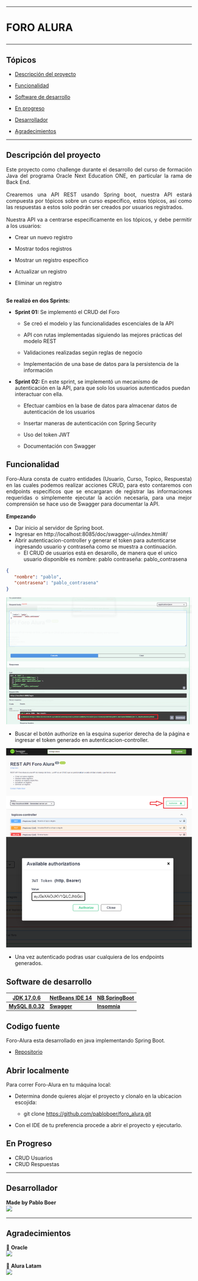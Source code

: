 
---

   <h1>
      <p align="left">FORO ALURA</p>
   </h1>

---

## Tópicos

- [Descripción del proyecto](#descripción-del-proyecto)

- [Funcionalidad](#funcionalidad)

- [Software de desarrollo](#software-de-desarrollo)

- [En progreso](#en-progreso)

- [Desarrollador](#desarrollador)

- [Agradecimientos](#agradecimientos)

---

## Descripción del proyecto

<p align="justify">
Este proyecto como challenge durante el desarrollo del curso de formación Java del programa Oracle Next Education ONE, en particular la rama de Back End.
<br>
<br>
Crearemos una API REST usando Spring boot, nuestra API estará compuesta por tópicos sobre un curso específico, estos tópicos, así como las respuestas a estos solo podrán ser creados por usuarios registrados.
<br>
<br>
Nuestra API va a centrarse específicamente en los tópicos, y debe permitir a los usuarios:
   
   -  Crear un nuevo registro
   
   -  Mostrar todos registros
   
   -  Mostrar un registro específico
   
   -  Actualizar un registro
   
   -  Eliminar un registro
   
<br>
   <strong>Se realizó en dos Sprints:</strong>
   
   - <strong>Sprint 01:</strong> Se implementó el CRUD del Foro
   
      - Se creó el modelo y las funcionalidades escenciales de la API
   
      - API con rutas implementadas siguiendo las mejores prácticas del modelo REST
   
      - Validaciones realizadas según reglas de negocio   
   
      - Implementación de una base de datos para la persistencia de la información
   
   
   - <strong>Sprint 02:</strong> En este sprint, se implementó un mecanismo de autenticación en la API, para que solo los usuarios autenticados puedan interactuar con ella.
   
      -  Efectuar cambios en la base de datos para almacenar datos de autenticación de los usuarios
   
      -  Insertar maneras de autenticación con Spring Security
   
      -  Uso del token JWT
   
      -  Documentación con Swagger
       

</p>

## Funcionalidad

<p align="justify"> Foro-Alura consta de cuatro entidades (Usuario, Curso, Topico, Respuesta) en las cuales podemos realizar acciones CRUD, para esto contaremos con endpoints específicos que se encargaran de registrar las informaciones requeridas o simplemente ejecutar la acción necesaria, para una mejor comprensión se hace uso de Swagger para documentar la API.
<br>
<br>
<strong>Empezando</strong>

* Dar inicio al servidor de Spring boot.
* Ingresar en http://localhost:8085/doc/swagger-ui/index.html#/
* Abrir autenticacion-controller y generar el token para autenticarse ingresando usuario y contraseña como se muestra a continuación.
  * El CRUD de usuarios está en desarollo, de manera que el unico usuario disponible es nombre: pablo  contraseña: pablo_contrasena 
```json
{
   "nombre": "pablo",
   "contrasena": "pablo_contrasena"
}
```
<div align="center">
<img src="./api/resources/readme/token-generado.png" alt="Token generado"/>
</div>

* Buscar el botón authorize en la esquina superior derecha de la página e ingresar el token generado en autenticacion-controller.
 <div align="center">
  <img src="./api/resources/readme/autorization_swagger.png" alt="Authorization button" />
  </div>
 <div align="center">
  <img src="./api/resources/readme/available_authorizations.png" alt="Authorization panel" />
</div>

*  Una vez autenticado podras usar cualquiera de los endpoints generados.
</p>

## Software de desarrollo

   |<a href="https://www.java.com" target="_blank"> <strong>JDK 17.0.6</strong></a>|<a href="https://netbeans.apache.org/" target="_blank"> <strong>NetBeans IDE 14</strong></a>|<a href="https://plugins.netbeans.apache.org/catalogue/?id=4" target="_blank"><strong>NB SpringBoot</strong></a>|
   |------|------|------|
   |<a href="https://www.mysql.com/" target="_blank"><strong>MySQL 8.0.32</strong></a>|<a href="https://swagger.io/" target="_blank"><strong>Swagger</strong></a>|<a href="https://insomnia.rest/" target="_blank"> <strong>Insomnia</strong></a>|

## Codigo fuente

   Foro-Alura esta desarrollado en java implementando Spring Boot.

   * [Repositorio](https://github.com/pabloboer/foro_alura)

## Abrir localmente

Para correr Foro-Alura en tu máquina local:

* Determina donde quieres alojar el proyecto y clonalo en la ubicacion escojida:
   * git clone https://github.com/pabloboer/foro_alura.git

* Con el IDE de tu preferencia procede a abrir el proyecto y ejecutarlo.


## En Progreso
* CRUD Usuarios
* CRUD Respuestas

---
## Desarrollador
<strong>Made by Pablo Boer</strong></br>
<a href="https://www.linkedin.com/in/pablo-boer-1616735a/" target="_blank">
<img src="https://img.shields.io/badge/-LinkedIn-%230077B5?style=for-the-badge&logo=linkedin&logoColor=white" target="_blank"></a>

---

## Agradecimientos

🧡 <strong>Oracle</strong></br>
<a href="https://www.linkedin.com/company/oracle/" target="_blank">
<img src="https://img.shields.io/badge/-LinkedIn-%230077B5?style=for-the-badge&logo=linkedin&logoColor=white" target="_blank"></a>

💙 <strong>Alura Latam</strong></br>
<a href="https://www.linkedin.com/company/alura-latam/mycompany/" target="_blank">
<img src="https://img.shields.io/badge/-LinkedIn-%230077B5?style=for-the-badge&logo=linkedin&logoColor=white" target="_blank"></a>

